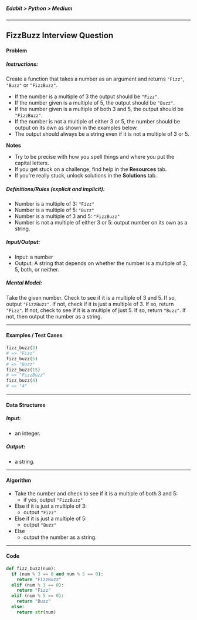 ##### Edabit > Python > Medium

---

## FizzBuzz Interview Question

#### Problem

##### Instructions:

Create a function that takes a number as an argument and returns `"Fizz"`, `"Buzz"` or `"FizzBuzz"`.

- If the number is a multiple of 3 the output should be `"Fizz"`.
- If the number given is a multiple of 5, the output should be `"Buzz"`.
- If the number given is a multiple of both 3 and 5, the output should be `"FizzBuzz"`.
- If the number is not a multiple of either 3 or 5, the number should be output on its own as shown in the examples below.
- The output should always be a string even if it is not a multiple of 3 or 5.

**Notes**

- Try to be precise with how you spell things and where you put the capital letters.
- If you get stuck on a challenge, find help in the **Resources** tab.
- If you're really stuck, unlock solutions in the **Solutions** tab.

##### Definitions/Rules (explicit and implicit):

* Number is a multiple of 3: `"Fizz"`
* Number is a multiple of 5: `"Buzz"`
* Number is a multiple of 3 and 5: `"FizzBuzz"`
* Number is not a multiple of either 3 or 5: output number on its own as a string.

##### Input/Output:

* Input: a number
* Output: A string that depends on whether the number is a multiple of 3, 5, both, or neither.

##### Mental Model:

Take the given number. Check to see if it is a multiple of 3 and 5. If so, output `"FizzBuzz"`. If not, check if it is just a multiple of 3. If so, return `"Fizz"`. If not, check to see if it is a multiple of just 5. If so, return `"Buzz"`. If not, then output the number as a string.

---

#### Examples / Test Cases

```python
fizz_buzz(3)
# => "Fizz"
fizz_buzz(5)
# => "Buzz"
fizz_buzz(15)
# => "FizzBuzz"
fizz_buzz(4)
# => "4"
```

---

#### Data Structures

##### Input:

* an integer.

##### Output:

* a string.

---

#### Algorithm

* Take the number and check to see if it is a multiple of both 3 and 5:
  * if yes, output `"FizzBuzz"`
* Else if it is just a multiple of 3:
  * output `"Fizz"`
* Else if it is just a multiple of 5:
  * output `"Buzz"`
* Else
  * output the number as a string.

---

#### Code

```python
def fizz_buzz(num):
  if (num % 3 == 0 and num % 5 == 0):
    return "FizzBuzz"
  elif (num % 3 == 0):
    return "Fizz"
  elif (num % 5 == 0):
    return "Buzz"
  else:
    return str(num)
```

